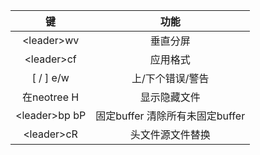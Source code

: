 |键 |功能 |
|:---:|:---:|
| \<leader\>wv | 垂直分屏 |
| \<leader\>cf | 应用格式 |
| \[ / \] e/w | 上/下个错误/警告 |
|在neotree H| 显示隐藏文件 |
| \<leader\>bp bP | 固定buffer 清除所有未固定buffer |
| \<leader\>cR | 头文件源文件替换 |
